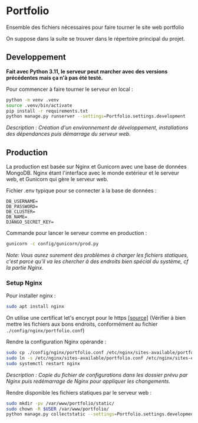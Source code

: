 # Portfolio

Ensemble des fichiers nécessaires pour faire tourner le site web portfolio

On suppose dans la suite se trouver dans le répertoire principal du projet.

## Developpement

**Fait avec Python 3.11, le serveur peut marcher avec des versions précédentes mais ça n'à pas été testé.**

Pour commencer à faire tourner le serveur en local :

```bash
python -m venv .venv
source .venv/bin/activate
pip install -r requirements.txt
python manage.py runserver --settings=Portfolio.settings.development
```

_Description : Création d'un environnement de développement, installations des dépendances puis démarrage du serveur web._

## Production

La production est basée sur Nginx et Gunicorn avec une base de données MongoDB. Nginx étant l'interface avec le monde extérieur et le serveur web, et Gunicorn qui gère le serveur web.

Fichier .env typique pour se connecter à la base de données :

```text
DB_USERNAME=
DB_PASSWORD=
DB_CLUSTER=
DB_NAME=
DJANGO_SECRET_KEY=
```

Commande pour lancer le serveur comme en production :

```bash
gunicorn -c config/gunicorn/prod.py
```

_Note: Vous aurez surement des problèmes à charger les fichiers statiques, c'est parce qu'il va les chercher à des endroits bien spécial du système, cf la partie Nginx._

### Setup Nginx

Pour installer nginx :

```bash
sudo apt install nginx
```

On utilise une certificat let's encrypt pour le https [[source]](https://www.it-connect.fr/nginx-ajouter-un-certificat-ssl-lets-encrypt-pour-passer-en-https/) (Vérifier à bien mettre les fichiers aux bons endroits, conformément au fichier `./config/nginx/portfolio.conf`)

Rendre la configuration Nginx opérande :

```bash
sudo cp ./config/nginx/portfolio.conf /etc/nginx/sites-available/portfolio.conf
sudo ln -s /etc/nginx/sites-available/portfolio.conf /etc/nginx/sites-enabled/portfolio.conf
sudo systemctl restart nginx
```

_Description : Copie du fichier de configurations dans les dossier prévu par Nginx puis redémarrage de Nginx pour appliquer les changements._

Rendre disponible les fichiers statiques par le serveur web :

```bash
sudo mkdir -pv /var/www/portfolio/static/
sudo chown -R $USER /var/www/portfolio/
python manage.py collectstatic --settings=Portfolio.settings.development
```
